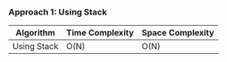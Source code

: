 ### Approach 1: Using Stack

| Algorithm              | Time Complexity          | Space Complexity  |
|----------------------- | ------------------------ | ----------------- |
| Using Stack            | O(N)                     | O(N)              |
